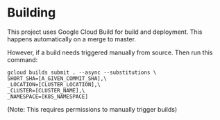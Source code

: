 # Building
This project uses Google Cloud Build for build and deployment. This happens automatically on a merge to master.

However, if a build needs triggered manually from source. Then run this command:
~~~
gcloud builds submit . --async --substitutions \
SHORT_SHA=[A_GIVEN_COMMIT_SHA],\
_LOCATION=[CLUSTER_LOCATION],\
_CLUSTER=[CLUSTER_NAME],\
_NAMESPACE=[K8S_NAMESPACE]
~~~
(Note: This requires permissions to manually trigger builds)
